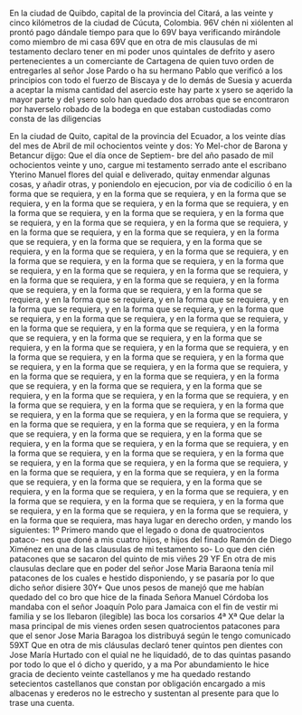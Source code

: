 En la ciudad de Quibdo, capital de la provincia del Citará, a las veinte y cinco kilómetros de la ciudad de Cúcuta, Colombia.
96V
chén ni xiólenten al prontó pago dándale tiempo para que lo
69V
baya verificando mirándole como miembro de mi casa
69V
que en otra de mis clausulas de mi testamento declaro tener
en mi poder unos quintales de defrito y asero pertenecientes a un
comerciante de Cartagena de quien tuvo orden de entregarles al señor Jose Pardo o ha su hermano Pablo que verificó a los principios con todo el fuerzo de Biscaya y de lo demás de Suesia y acuerda a aceptar la misma cantidad del asercio este hay parte
x ysero se aqerido la mayor parte y del ysero solo han quedado dos arrobas que se encontraron por haverselo robado de la bodega en que estaban custodiadas como consta de las diligencias

En la ciudad de Quito, capital de la provincia del Ecuador, a los veinte días del mes de Abril de mil ochocientos veinte y dos: Yo Mel-chor de Barona y Betancur dijgo: Que el día once de Septiem- bre del año pasado de mil ochocientos veinte y uno, cargue mi
testamento serrado ante el escribano Yterino Manuel flores del
quial e deliverado, quitay enmendar algunas cosas, y añadir otras,
y poniendolo en ejecucion, por via de codicilio ó en la forma que
se requiera, y en la forma que se requiera, y en la forma que se requiera, y en la forma que se requiera, y en la forma que se requiera, y en la forma que se requiera, y en la forma que se requiera, y en la forma que se requiera, y en la forma que se requiera, y en la forma que se requiera, y en la forma que se requiera, y en la forma que se requiera, y en la forma que se requiera, y en la forma que se requiera, y en la forma que se requiera, y en la forma que se requiera, y en la forma que se requiera, y en la forma que se requiera, y en la forma que se requiera, y en la forma que se requiera, y en la forma que se requiera, y en la forma que se requiera, y en la forma que se requiera, y en la forma que se requiera, y en la forma que se requiera, y en la forma que se requiera, y en la forma que se requiera, y en la forma que se requiera, y en la forma que se requiera, y en la forma que se requiera, y en la forma que se requiera, y en la forma que se requiera, y en la forma que se requiera, y en la forma que se requiera, y en la forma que se requiera, y en la forma que se requiera, y en la forma que se requiera, y en la forma que se requiera, y en la forma que se requiera, y en la forma que se requiera, y en la forma que se requiera, y en la forma que se requiera, y en la forma que se requiera, y en la forma que se requiera, y en la forma que se requiera, y en la forma que se requiera, y en la forma que se requiera, y en la forma que se requiera, y en la forma que se requiera, y en la forma que se requiera, y en la forma que se requiera, y en la forma que se requiera, y en la forma que se requiera, y en la forma que se requiera, y en la forma que se requiera, y en la forma que se requiera, y en la forma que se requiera, y en la forma que se requiera, y en la forma que se requiera, y en la forma que se requiera, y en la forma que se requiera, y en la forma que se requiera, y en la forma que se requiera, y en la forma que se requiera, y en la forma que se requiera, y en la forma que se requiera, y en la forma que se requiera, y en la forma que se requiera, y en la forma que se requiera, y en la forma que se requiera, y en la forma que se requiera, y en la forma que se requiera, y en la forma que se requiera, y en la forma que se requiera, y en la forma que se requiera, y en la forma que se requiera, y en la forma que se requiera, y en la forma que se requiera, y en la forma que se requiera, y en la forma que se requiera, y en la forma que se requiera, y en la forma que se requiera, y en la forma que se requiera,
mas haya lugar en derecho orden, y mando los siguientes:
1º Primero mando que el legado o dona de quatrocientos pataco-
nes que doné a mis cuatro hijos, e hijos del finado Ramón de Diego Ximénez en una de las clausulas de mi testamento so-
Lo que den cién patacones que se sacaron del quinto de mis viñes
29 YF En otra de mis clausulas declare que en poder del señor
Jose Maria Baraona tenía mil patacones de los cuales e hestido
disponiendo,
y se pasaría por lo que dicho señor disiere
30Y+ Que unos pesos de manejó que me habían quedado del co
bro que hice de la finada Señora Manuel Córdoba los mandaba
con el señor Joaquín Polo para Jamaica con el fin de vestir
mi familia y se los llebaron (ilegible) las boca los corsarios
4ª Xª Que delar la masa principal de mis vienes orden sesen
quatrocientos patacones para que el senor Jose Maria Baragoa
los
distribuyá
según
le
tengo
comunicado
59XT
Que
en
otra
de
mis
cláusulas
declaró
tener
quintos
pen
dientes
con
Jose
María
Hurtado
con
el
quial
ne
he
liquidadó,
de
to
das
quintas
pasando
por
todo
lo
que
el
ó
dicho
y
querido,
y
a
ma
Por abundamiento le hice gracia de deciento veinte castellanos y me ha quedado restando setecientos castellanos que constan por obligación encargado a mis albacenas y erederos no le estrecho y sustentan al presente para que lo trase una cuenta.